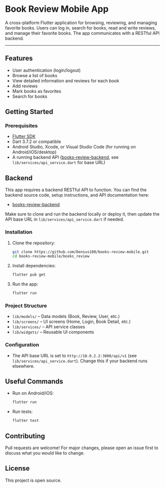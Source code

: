 # Book Review Mobile App

A cross-platform Flutter application for browsing, reviewing, and managing favorite books. Users can log in, search for books, read and write reviews, and manage their favorite books. The app communicates with a RESTful API backend.

---

## Features

- User authentication (login/logout)
- Browse a list of books
- View detailed information and reviews for each book
- Add reviews
- Mark books as favorites
- Search for books
  

## Getting Started

### Prerequisites
- [Flutter SDK](https://flutter.dev/docs/get-started/install)
- Dart 3.7.2 or compatible
- Android Studio, Xcode, or Visual Studio Code (for running on Android/iOS/desktop)
- A running backend API ([books-review-backend](https://github.com/Densus100/books-review-backend), see `lib/services/api_service.dart` for base URL)

## Backend

This app requires a backend RESTful API to function. You can find the backend source code, setup instructions, and API documentation here:

- [books-review-backend](https://github.com/Densus100/books-review-backend)

Make sure to clone and run the backend locally or deploy it, then update the API base URL in `lib/services/api_service.dart` if needed.

### Installation
1. Clone the repository:
   ```sh
   git clone https://github.com/Densus100/books-review-mobile.git
   cd books-review-mobile/books_review
   ```
2. Install dependencies:
   ```sh
   flutter pub get
   ```
3. Run the app:
   ```sh
   flutter run
   ```

### Project Structure

- `lib/models/` – Data models (Book, Review, User, etc.)
- `lib/screens/` – UI screens (Home, Login, Book Detail, etc.)
- `lib/services/` – API service classes
- `lib/widgets/` – Reusable UI components

### Configuration
- The API base URL is set to `http://10.0.2.2:3000/api/v1` (see `lib/services/api_service.dart`). Change this if your backend runs elsewhere.

## Useful Commands

- Run on Android/iOS:
  ```sh
  flutter run
  ```
- Run tests:
  ```sh
  flutter test
  ```

## Contributing
Pull requests are welcome! For major changes, please open an issue first to discuss what you would like to change.

## License
This project is open source.
